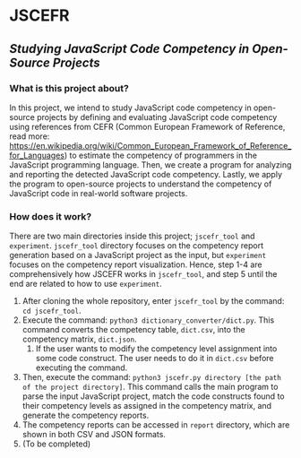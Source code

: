 # **JSCEFR**
## *Studying JavaScript Code Competency in Open-Source Projects*

### What is this project about?

In this project, we intend to study JavaScript code competency in open-source projects by defining and evaluating JavaScript code competency using references from CEFR (Common European Framework of Reference, read more: https://en.wikipedia.org/wiki/Common_European_Framework_of_Reference_for_Languages) to estimate the competency of programmers in the JavaScript programming language. Then, we create a program for analyzing and reporting the detected JavaScript code competency. Lastly, we apply the program to open-source projects to understand the competency of JavaScript code in real-world software projects.

### How does it work?

There are two main directories inside this project; `jscefr_tool` and `experiment`. `jscefr_tool` directory focuses on the competency report generation based on a JavaScript project as the input, but `experiment` focuses on the competency report visualization. Hence, step 1-4 are comprehensively how JSCEFR works in `jscefr_tool`, and step 5 until the end are related to how to use `experiment`.

1. After cloning the whole repository, enter `jscefr_tool` by the command: `cd jscefr_tool`.
2. Execute the command: `python3 dictionary_converter/dict.py`. This command converts the competency table, `dict.csv`, into the competency matrix, `dict.json`.
   1. If the user wants to modify the competency level assignment into some code construct. The user needs to do it in `dict.csv` before executing the command.
3. Then, execute the command: `python3 jscefr.py directory [the path of the project directory]`. This command calls the main program to parse the input JavaScript project, match the code constructs found to their competency levels as assigned in the competency matrix, and generate the competency reports.
4. The competency reports can be accessed in `report` directory, which are shown in both CSV and JSON formats.
5. (To be completed)
